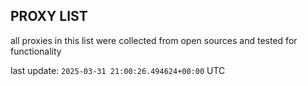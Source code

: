 ## PROXY LIST

all proxies in this list were collected from open sources and tested for functionality

last update: `2025-03-31 21:00:26.494624+00:00` UTC